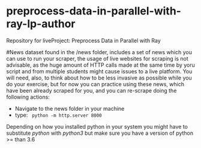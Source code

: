 # preprocess-data-in-parallel-with-ray-lp-author
Repository for liveProject: Preprocess Data in Parallel with Ray

#News dataset
found in the /news folder, includes a set of news which you can use to run your scraper,
the usage of live websites for scraping is not advisable, as the huge amount of HTTP calls
made at the same time by yoru script and from multiple students might cause issues to a live platform.
You will need, also, to think about how to be less invasive as possible while you do your exercise, but for now
you can practice using these news, which have been already scraped for you, and you can re-scrape doing the following actions:

* Navigate to the news folder in your machine
* type:
``` python -m http.server 8000```

Depending on how you installed python in your system you might have to substitute *python* with *python3* but
make sure you have a version of python >= than 3.6
